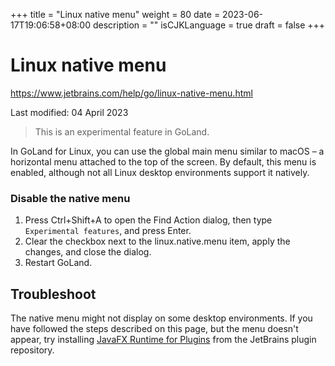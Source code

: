 +++
title = "Linux native menu"
weight = 80
date = 2023-06-17T19:06:58+08:00
description = ""
isCJKLanguage = true
draft = false
+++
# Linux native menu﻿

https://www.jetbrains.com/help/go/linux-native-menu.html

Last modified: 04 April 2023

> This is an experimental feature in GoLand.

In GoLand for Linux, you can use the global main menu similar to macOS – a horizontal menu attached to the top of the screen. By default, this menu is enabled, although not all Linux desktop environments support it natively.

### Disable the native menu﻿

1. Press Ctrl+Shift+A to open the Find Action dialog, then type `Experimental features`, and press Enter.
2. Clear the checkbox next to the linux.native.menu item, apply the changes, and close the dialog.
3. Restart GoLand.

## Troubleshoot﻿

The native menu might not display on some desktop environments. If you have followed the steps described on this page, but the menu doesn't appear, try installing [JavaFX Runtime for Plugins](https://plugins.jetbrains.com/plugin/14250-javafx-runtime-for-plugins) from the JetBrains plugin repository.